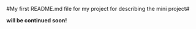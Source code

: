 #My first README.md file for my project for describing the mini project#

**will be continued soon!**
